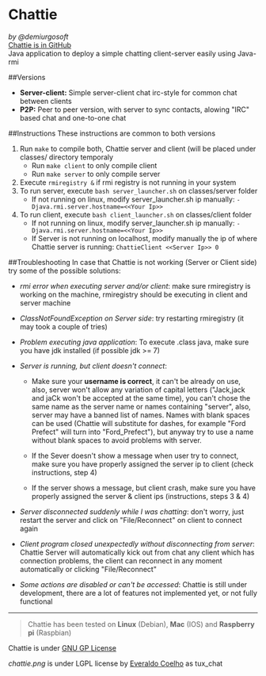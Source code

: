 Chattie
=======
_by @demiurgosoft_    
[Chattie is in GitHub](https://github.com/demiurgosoft/chattie)    
Java application to deploy a simple chatting client-server easily using Java-rmi

##Versions
* **Server-client:** Simple server-client chat irc-style for common chat between clients
* **P2P:** Peer to peer version, with server to sync contacts, alowing "IRC" based chat and one-to-one chat

##Instructions
These instructions are common to both versions
1. Run `make` to compile both, Chattie server and client (will be placed under classes/ directory temporaly
	* Run `make client` to only compile client
	* Run `make server` to only compile server
2. Execute `rmiregistry &` if rmi registry is not running in your system
3. To run server, execute `bash server_launcher.sh` on classes/server folder
	* If not running on linux, modify server_launcher.sh ip manually: `-Djava.rmi.server.hostname=<<Your Ip>>`
4. To run client, execute `bash client_launcher.sh` on classes/client folder
	* If not running on linux, modify server_launcher.sh ip manually: `-Djava.rmi.server.hostname=<<Your Ip>>`
	* If Server is not running on localhost, modify manually the ip of where Chattie server is running: `ChattieClient <<Server Ip>> 0`

##Troubleshooting
In case that Chattie is not working (Server or Client side) try some of the possible solutions:

* _rmi error when executing server and/or client_: make sure rmiregistry is working on the machine, rmiregistry should be executing in client and server machine

* _ClassNotFoundException on Server side_: try restarting rmiregistry (it may took a couple of tries)

* _Problem executing java application_: To execute .class java, make sure you have jdk installed (if possible jdk >= 7)

* _Server is running, but client doesn't connect_:
	* Make sure your **username is correct**, it can't be already on use, also, server won't allow any variation of capital letters ("Jack,jack and jaCk won't be accepted at the same time), you can't chose the same name as the server name or names containing "server", also, server may have a banned list of names. Names with blank spaces can be used (Chattie will substitute for dashes, for example "Ford Prefect" will turn into "Ford_Prefect"), but anyway try to use a name without blank spaces to avoid problems with server.
	
	* If the Sever doesn't show a message when user try to connect, make sure you have properly assigned the server ip to client (check instructions, step 4)
	
	* If the server shows a message, but client crash, make sure you have properly assigned the server & client ips (instructions, steps 3 & 4)

* _Server disconnected suddenly while I was chatting_: don't worry, just restart the server and click on "File/Reconnect" on client to connect again

* _Client program closed unexpectedly without disconnecting from server_: Chattie Server will automatically kick out from chat any client which has connection problems, the client can reconnect in any moment automatically or clicking "File/Reconnect"

* _Some actions are disabled or can't be accessed_: Chattie is still under development, there are a lot of features not implemented yet, or not fully functional

-----------------------

>Chattie has been tested on **Linux** (Debian), **Mac** (IOS) and **Raspberry pi** (Raspbian)

Chattie is under [GNU GP License](https://github.com/demiurgosoft/chattie/blob/master/LICENSE)

_chattie.png_ is under LGPL license by [Everaldo Coelho](http://icones.pro/es/pinguino-tux-chat-2-imagen-png.html) as tux_chat

